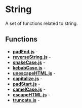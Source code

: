 # String

A set of functions related to string.

## Functions

* [**padEnd.js**](./padEnd.md) - 
* [**reverseString.js**](./reverseString.md) - 
* [**snakeCase.js**](./snakeCase.md) - 
* [**kebabCase.js**](./kebabCase.md) - 
* [**unescapeHTML.js**](./unescapeHTML.md) - 
* [**capitalize.js**](./capitalize.md) - 
* [**padStart.js**](./padStart.md) - 
* [**camelCase.js**](./camelCase.md) - 
* [**escapeHTML.js**](./escapeHTML.md) - 
* [**truncate.js**](./truncate.md) - 
